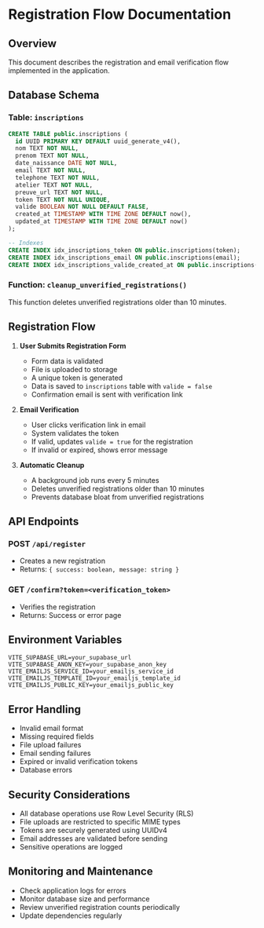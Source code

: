 # Registration Flow Documentation

## Overview

This document describes the registration and email verification flow implemented in the application.

## Database Schema

### Table: `inscriptions`

```sql
CREATE TABLE public.inscriptions (
  id UUID PRIMARY KEY DEFAULT uuid_generate_v4(),
  nom TEXT NOT NULL,
  prenom TEXT NOT NULL,
  date_naissance DATE NOT NULL,
  email TEXT NOT NULL,
  telephone TEXT NOT NULL,
  atelier TEXT NOT NULL,
  preuve_url TEXT NOT NULL,
  token TEXT NOT NULL UNIQUE,
  valide BOOLEAN NOT NULL DEFAULT FALSE,
  created_at TIMESTAMP WITH TIME ZONE DEFAULT now(),
  updated_at TIMESTAMP WITH TIME ZONE DEFAULT now()
);

-- Indexes
CREATE INDEX idx_inscriptions_token ON public.inscriptions(token);
CREATE INDEX idx_inscriptions_email ON public.inscriptions(email);
CREATE INDEX idx_inscriptions_valide_created_at ON public.inscriptions(valide, created_at);
```

### Function: `cleanup_unverified_registrations()`

This function deletes unverified registrations older than 10 minutes.

## Registration Flow

1. **User Submits Registration Form**
   - Form data is validated
   - File is uploaded to storage
   - A unique token is generated
   - Data is saved to `inscriptions` table with `valide = false`
   - Confirmation email is sent with verification link

2. **Email Verification**
   - User clicks verification link in email
   - System validates the token
   - If valid, updates `valide = true` for the registration
   - If invalid or expired, shows error message

3. **Automatic Cleanup**
   - A background job runs every 5 minutes
   - Deletes unverified registrations older than 10 minutes
   - Prevents database bloat from unverified registrations

## API Endpoints

### POST `/api/register`
- Creates a new registration
- Returns: `{ success: boolean, message: string }`

### GET `/confirm?token=<verification_token>`
- Verifies the registration
- Returns: Success or error page

## Environment Variables

```env
VITE_SUPABASE_URL=your_supabase_url
VITE_SUPABASE_ANON_KEY=your_supabase_anon_key
VITE_EMAILJS_SERVICE_ID=your_emailjs_service_id
VITE_EMAILJS_TEMPLATE_ID=your_emailjs_template_id
VITE_EMAILJS_PUBLIC_KEY=your_emailjs_public_key
```

## Error Handling

- Invalid email format
- Missing required fields
- File upload failures
- Email sending failures
- Expired or invalid verification tokens
- Database errors

## Security Considerations

- All database operations use Row Level Security (RLS)
- File uploads are restricted to specific MIME types
- Tokens are securely generated using UUIDv4
- Email addresses are validated before sending
- Sensitive operations are logged

## Monitoring and Maintenance

- Check application logs for errors
- Monitor database size and performance
- Review unverified registration counts periodically
- Update dependencies regularly
